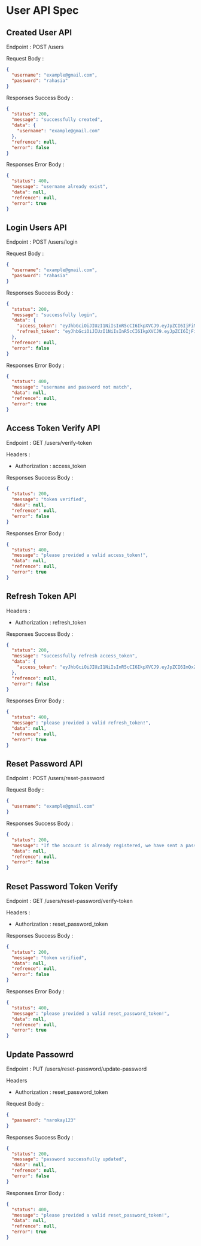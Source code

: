 # User API Spec

## Created User API

Endpoint : POST /users

Request Body :

```json
{
  "username": "example@gmail.com",
  "password": "rahasia"
}
```

Responses Success Body :

```json
{
  "status": 200,
  "message": "successfully created",
  "data": {
    "username": "example@gmail.com"
  },
  "refrence": null,
  "error": false
}
```

Responses Error Body :

```json
{
  "status": 400,
  "message": "username already exist",
  "data": null,
  "refrence": null,
  "error": true
}
```

## Login Users API

Endpoint : POST /users/login

Request Body :

```json
{
  "username": "example@gmail.com",
  "password": "rahasia"
}
```

Responses Success Body :

```json
{
  "status": 200,
  "message": "successfully login",
  "data": {
    "access_token": "eyJhbGciOiJIUzI1NiIsInR5cCI6IkpXVCJ9.eyJpZCI6IjFiMjRhMmRlLWQyMDQtNGVjMy05NjY0LTZlNTgyYzBkMTRkZiIsInJvbGUiOiJ1c2VyIiwiaWF0IjoxNzE3MzEzMjg0LCJleHAiOjE3MTczMTM1ODR9.OHEiDtKfIxAWnHxRJsF_74fxf6JtXVIdsfm9hgBnSsfFVOQ",
    "refresh_token": "eyJhbGciOiJIUzI1NiIsInR5cCI6IkpXVCJ9.eyJpZCI6IjFiMjRhMmRlLWQyMDQtNGVjMy05NjY0LTZlNTgyYzBkMTRkZiIsInJvbGUiOiJ1c2VyIiwiaWF0IjoxNzE3MzEzMjg0LCJleHAiOjE3MTc5MTgwODR9.QF-lh1xdd0ejfW8DW0drNaaOl7w3-F6bqQPxpdfeeVT5H3_7gpk"
  },
  "refrence": null,
  "error": false
}
```

Responses Error Body :

```json
{
  "status": 400,
  "message": "username and password not match",
  "data": null,
  "refrence": null,
  "error": true
}
```

## Access Token Verify API

Endpoint : GET /users/verify-token

Headers :

- Authorization : access_token

Responses Success Body :

```json
{
  "status": 200,
  "message": "token verified",
  "data": null,
  "refrence": null,
  "error": false
}
```

Responses Error Body :

```json
{
  "status": 400,
  "message": "please provided a valid access_token!",
  "data": null,
  "refrence": null,
  "error": true
}
```

## Refresh Token API

Headers :

- Authorization : refresh_token

Responses Success Body :

```json
{
  "status": 200,
  "message": "successfully refresh access_token",
  "data": {
    "access_token": "eyJhbGciOiJIUzI1NiIsInR5cCI6IkpXVCJ9.eyJpZCI6ImQxZGM0MjNkLTZjNjAtNGY0Zi1hMzVhsdLWIwZDlhNTBmZDJmNiIsInJvbGUiOiJ1c2VyIiwiaWF0IjoxNzE3NDA0NDEwLCJleHAiOjE3MTc0MDQ3MTB9.P_bh9XUZVGZzM4KDVbkH7LHdVcWzJlJSZ3sadasnaR3IN0iw"
  },
  "refrence": null,
  "error": false
}
```

Responses Error Body :

```json
{
  "status": 400,
  "message": "please provided a valid refresh_token!",
  "data": null,
  "refrence": null,
  "error": true
}
```

## Reset Password API

Endpoint : POST /users/reset-password

Request Body :

```json
{
  "username": "example@gmail.com"
}
```

Responses Success Body :

```json
{
  "status": 200,
  "message": "If the account is already registered, we have sent a password reset link to your email so you can change the new password,",
  "data": null,
  "refrence": null,
  "error": false
}
```

## Reset Password Token Verify

Endpoint : GET /users/reset-password/verify-token

Headers :

- Authorization : reset_password_token

Responses Success Body :

```json
{
  "status": 200,
  "message": "token verified",
  "data": null,
  "refrence": null,
  "error": false
}
```

Responses Error Body :

```json
{
  "status": 400,
  "message": "please provided a valid reset_password_token!",
  "data": null,
  "refrence": null,
  "error": true
}
```

## Update Passowrd

Endpoint : PUT /users/reset-password/update-password

Headers

- Authorization : reset_password_token

Request Body :

```json
{
  "password": "narokay123"
}
```

Responses Success Body :

```json
{
  "status": 200,
  "message": "password successfully updated",
  "data": null,
  "refrence": null,
  "error": false
}
```

Responses Error Body :

```json
{
  "status": 400,
  "message": "please provided a valid reset_password_token!",
  "data": null,
  "refrence": null,
  "error": true
}
```
